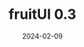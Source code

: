 ---
title: fruitUI 0.3
description: fruitUI 0.3 realease
href: /0.3
tags: realease
date: 2024-02-09
---